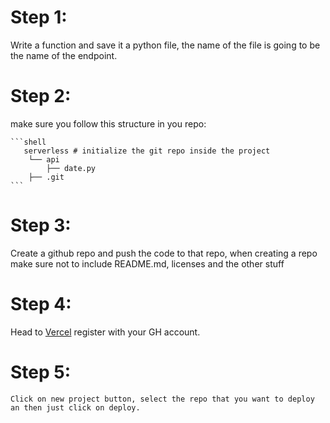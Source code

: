 # Step 1:
Write a function and save it a python file, the name of the file is going to be the name of the endpoint.

# Step 2:
make sure you follow this structure in you repo:

    ```shell
       serverless # initialize the git repo inside the project
        └── api
            ├── date.py
        ├── .git
    ```

# Step 3:
Create a github repo and push the code to that repo, when creating a repo make sure not to include README.md, licenses and the other stuff

# Step 4:
Head to [Vercel](https://vercel.com/) register with your GH account.

# Step 5:
    Click on new project button, select the repo that you want to deploy an then just click on deploy.